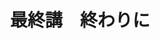 ---
publishDate: 2025-08-26
title: "最終講　終わりに"
seriesId: "フランス語超入門"
description: むすび
tags: [フランス語]
---